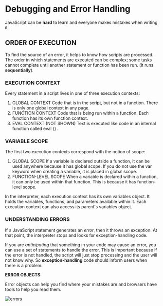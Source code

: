 # Debugging and Error Handling

JavaScript can be **hard** to learn and everyone makes
mistakes when writing it.

## ORDER OF EXECUTION
To find the source of an error, it helps to know how scripts are processed.
The order in which statements are executed can be complex; some tasks
cannot complete until another statement or function has been run.
 (it runs **sequentially**).

### EXECUTION CONTEXT

Every statement in a script lives in one of three
execution contexts:

1. GLOBAL CONTEXT
Code that is in the script, but not in a function.
There is only one global context in any page.
2. FUNCTION CONTEXT
Code that is being run within a function.
Each function has its own function context.
3. EVAL CONTEXT (NOT SHOWN)
Text is executed like code in an internal function
called eval {) .

### VARIABLE SCOPE

The first two execution contexts correspond with the
notion of scope:

1. GLOBAL SCOPE
If a variable is declared outside a function, it can
be used anywhere because it has global scope.
If you do not use the var keyword when creating
a variable, it is placed in global scope.
2. FUNCTION-LEVEL SCOPE
When a variable is declared within a function,
it can only be used within that function. This is
because it has function-level scope.

In the interpreter, each execution context has its own variables object.
It holds the variables, functions, and parameters available within it.
Each execution context can also access its parent's variables object.


### UNDERSTANDING ERRORS

If a JavaScript statement generates an *error*, then it throws an exception.
At that point, the interpreter stops and looks for exception-handling code.

If you are *anticipating* that something in your code
may cause an error, you can use a set of statements
to handle the error.
This is important because if the error is not handled,
the script will just stop processing and the user will
not know why. So **exception-handling** code should
inform users when there is a problem.

**ERROR OBJECTS**

Error objects can help you find where your mistakes are
and browsers have tools to help you read them.

![errors](https://slideplayer.com/13236669/79/images/slide_1.jpg)

